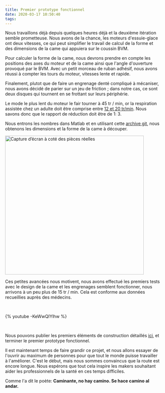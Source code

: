 ```yaml
---
title: Premier prototype fonctionnel
date: 2020-03-17 10:50:40
tags:
---
```


Nous travaillons déjà depuis quelques heures déjà et la deuxième itération semble prometteuse. Nous avons de la chance, les moteurs d'essuie-glace ont deux vitesses, ce qui peut simplifier le travail de calcul de la forme et des dimensions de la came qui appuiera sur le coussin BVM.

Pour calculer la forme de la came, nous devrons prendre en compte les positions des axes du moteur et de la came ainsi que l'angle d'ouverture provoqué par le BVM. Avec un petit morceau de ruban adhésif, nous avons réussi à compter les tours du moteur, vitesses lente et rapide.

Finalement, plutot que de faire un engrenage denté compliqué à mécaniser, nous avons décidé de parier sur un jeu de friction ; dans notre cas, ce sont deux disques qui tournent en se frottant sur leurs périphérie. 

Le mode le plus lent du moteur le fair tourner  à 45 tr / min, or la respiration assistée chez un adulte doit être comprise entre [12 et 20 tr/min](https://es.wikipedia.org/wiki/Ventilación_mecánica). Nous savons donc que le rapport de réduction doit être de 1: 3.

Nous entrons les nombres dans Matlab et en utilisant cette [archive git](https://github.com/ProtofyTeam/OxyGEN/tree/master/Matlab%20Files), nous obtenons les dimensions et la forme de la came à découper.

<img src="/fr/images/primer-prototipo/matlab-vs-real.jpeg" width="450" alt="Capture d’écran à coté des pièces réelles">

Ces petites avancées nous motivent, nous avons effectué les premiers tests avec le design de la came et les engrenages semblent fonctionner, nous arrivons à un peu plus de 15 tr / min. Cela est conforme aux données recueillies auprès des médecins.

<br/> 

{% youtube -KeWwQIYlhw %}

<br/> 

Nous pouvons publier les premiers éléments de construction détaillés [ici](https://github.com/ProtofyTeam/OxyGEN), et terminer le premier prototype fonctionnel.

Il est maintenant temps de faire grandir ce projet, et nous allons essayer de l'ouvrir au maximum de personnes pour que tout le monde puisse travailler à l'améliorer. C'est le début, mais nous sommes convaincus que la route est encore longue. Nous espérons que tout cela inspire les makers souhaitant aider les professionnels de la santé en ces temps difficiles. 

Comme l'a dit le poète: **Caminante, no hay camino. Se hace camino al andar.**
